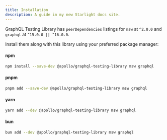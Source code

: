 ```yaml
---
title: Installation
description: A guide in my new Starlight docs site.
---
```


GraphQL Testing Library has `peerDependencies` listings for `msw` at `^2.0.0` and `graphql` at `^15.0.0 || ^16.0.0`.

Install them along with this library using your preferred package manager:

#### npm

```sh
npm install --save-dev @apollo/graphql-testing-library msw graphql
```

#### pnpm

```sh
pnpm add --save-dev @apollo/graphql-testing-library msw graphql
```

#### yarn

```sh
yarn add --dev @apollo/graphql-testing-library msw graphql
```

#### bun

```sh
bun add --dev @apollo/graphql-testing-library msw graphql
```
